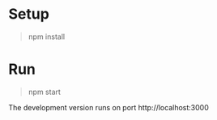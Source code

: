 # Setup
> npm install

# Run
> npm start

The development version runs on port http://localhost:3000

